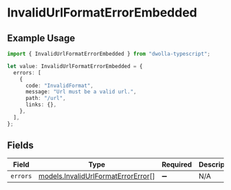 # InvalidUrlFormatErrorEmbedded

## Example Usage

```typescript
import { InvalidUrlFormatErrorEmbedded } from "dwolla-typescript";

let value: InvalidUrlFormatErrorEmbedded = {
  errors: [
    {
      code: "InvalidFormat",
      message: "Url must be a valid url.",
      path: "/url",
      links: {},
    },
  ],
};
```

## Fields

| Field                                                                          | Type                                                                           | Required                                                                       | Description                                                                    |
| ------------------------------------------------------------------------------ | ------------------------------------------------------------------------------ | ------------------------------------------------------------------------------ | ------------------------------------------------------------------------------ |
| `errors`                                                                       | [models.InvalidUrlFormatErrorError](../models/invalidurlformaterrorerror.md)[] | :heavy_minus_sign:                                                             | N/A                                                                            |